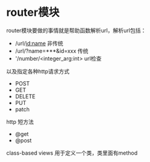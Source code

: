 router模块
====

router模块要做的事情就是帮助函数解析url，解析url包括：
- /url/<id:name> 非传统
- /url/?name=***&id=xxx 传统
- '/number/<integer_arg:int> url检查

以及指定各种http请求方式
- POST
- GET
- DELETE
- PUT
- patch


http 短方法
- @get
- @post


class-based views
用于定义一个类，类里面有method